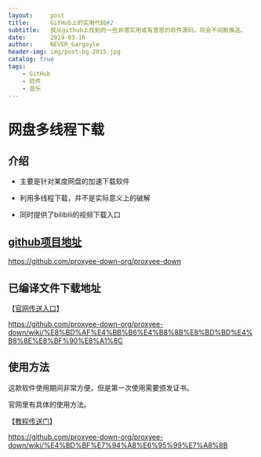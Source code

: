 ```yaml
---
layout:     post
title:      GitHub上的实用代码#2
subtitle:   我从github上找到的一些非常实用或有意思的软件源码，将会不间断推送。
date:       2019-03-16
author:     NEVER_Gargoyle
header-img: img/post-bg-2015.jpg
catalog: true
tags:
    - GitHub
    - 软件
    - 音乐
---
```




# 网盘多线程下载



## 介绍

- 主要是针对某度网盘的加速下载软件

- 利用多线程下载，并不是实际意义上的破解

- 同时提供了bilibili的视频下载入口



## [github项目地址](https://github.com/proxyee-down-org/proxyee-down)

https://github.com/proxyee-down-org/proxyee-down



## 已编译文件下载地址

【[官网传送入口](https://github.com/proxyee-down-org/proxyee-down/wiki/%E8%BD%AF%E4%BB%B6%E4%B8%8B%E8%BD%BD%E4%B8%8E%E8%BF%90%E8%A1%8C)】

https://github.com/proxyee-down-org/proxyee-down/wiki/%E8%BD%AF%E4%BB%B6%E4%B8%8B%E8%BD%BD%E4%B8%8E%E8%BF%90%E8%A1%8C



## 使用方法

这款软件使用期间非常方便，但是第一次使用需要颁发证书。  

官网里有具体的使用方法。  

【[教程传送门](https://github.com/proxyee-down-org/proxyee-down/wiki/%E4%BD%BF%E7%94%A8%E6%95%99%E7%A8%8B)】

https://github.com/proxyee-down-org/proxyee-down/wiki/%E4%BD%BF%E7%94%A8%E6%95%99%E7%A8%8B
